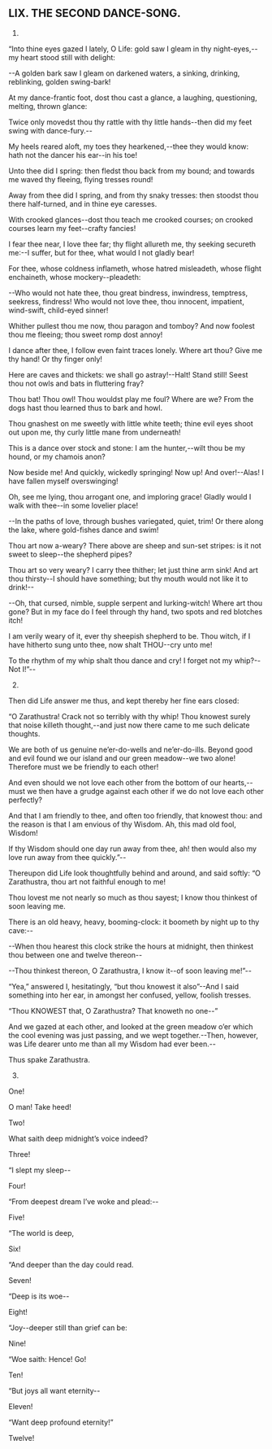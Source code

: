 ## LIX. THE SECOND DANCE-SONG.

1.

“Into thine eyes gazed I lately, O Life: gold saw I gleam in thy
night-eyes,--my heart stood still with delight:

--A golden bark saw I gleam on darkened waters, a sinking, drinking,
reblinking, golden swing-bark!

At my dance-frantic foot, dost thou cast a glance, a laughing,
questioning, melting, thrown glance:

Twice only movedst thou thy rattle with thy little hands--then did my
feet swing with dance-fury.--

My heels reared aloft, my toes they hearkened,--thee they would know:
hath not the dancer his ear--in his toe!

Unto thee did I spring: then fledst thou back from my bound; and towards
me waved thy fleeing, flying tresses round!

Away from thee did I spring, and from thy snaky tresses: then stoodst
thou there half-turned, and in thine eye caresses.

With crooked glances--dost thou teach me crooked courses; on crooked
courses learn my feet--crafty fancies!

I fear thee near, I love thee far; thy flight allureth me, thy seeking
secureth me:--I suffer, but for thee, what would I not gladly bear!

For thee, whose coldness inflameth, whose hatred misleadeth, whose
flight enchaineth, whose mockery--pleadeth:

--Who would not hate thee, thou great bindress, inwindress, temptress,
seekress, findress! Who would not love thee, thou innocent, impatient,
wind-swift, child-eyed sinner!

Whither pullest thou me now, thou paragon and tomboy? And now foolest
thou me fleeing; thou sweet romp dost annoy!

I dance after thee, I follow even faint traces lonely. Where art thou?
Give me thy hand! Or thy finger only!

Here are caves and thickets: we shall go astray!--Halt! Stand still!
Seest thou not owls and bats in fluttering fray?

Thou bat! Thou owl! Thou wouldst play me foul? Where are we? From the
dogs hast thou learned thus to bark and howl.

Thou gnashest on me sweetly with little white teeth; thine evil eyes
shoot out upon me, thy curly little mane from underneath!

This is a dance over stock and stone: I am the hunter,--wilt thou be my
hound, or my chamois anon?

Now beside me! And quickly, wickedly springing! Now up! And over!--Alas!
I have fallen myself overswinging!

Oh, see me lying, thou arrogant one, and imploring grace! Gladly would I
walk with thee--in some lovelier place!

--In the paths of love, through bushes variegated, quiet, trim! Or there
along the lake, where gold-fishes dance and swim!

Thou art now a-weary? There above are sheep and sun-set stripes: is it
not sweet to sleep--the shepherd pipes?

Thou art so very weary? I carry thee thither; let just thine arm sink!
And art thou thirsty--I should have something; but thy mouth would not
like it to drink!--

--Oh, that cursed, nimble, supple serpent and lurking-witch! Where art
thou gone? But in my face do I feel through thy hand, two spots and red
blotches itch!

I am verily weary of it, ever thy sheepish shepherd to be. Thou witch,
if I have hitherto sung unto thee, now shalt THOU--cry unto me!

To the rhythm of my whip shalt thou dance and cry! I forget not my
whip?--Not I!”--

2.

Then did Life answer me thus, and kept thereby her fine ears closed:

“O Zarathustra! Crack not so terribly with thy whip! Thou knowest surely
that noise killeth thought,--and just now there came to me such delicate
thoughts.

We are both of us genuine ne’er-do-wells and ne’er-do-ills. Beyond
good and evil found we our island and our green meadow--we two alone!
Therefore must we be friendly to each other!

And even should we not love each other from the bottom of our
hearts,--must we then have a grudge against each other if we do not love
each other perfectly?

And that I am friendly to thee, and often too friendly, that knowest
thou: and the reason is that I am envious of thy Wisdom. Ah, this mad
old fool, Wisdom!

If thy Wisdom should one day run away from thee, ah! then would also my
love run away from thee quickly.”--

Thereupon did Life look thoughtfully behind and around, and said softly:
“O Zarathustra, thou art not faithful enough to me!

Thou lovest me not nearly so much as thou sayest; I know thou thinkest
of soon leaving me.

There is an old heavy, heavy, booming-clock: it boometh by night up to
thy cave:--

--When thou hearest this clock strike the hours at midnight, then
thinkest thou between one and twelve thereon--

--Thou thinkest thereon, O Zarathustra, I know it--of soon leaving
me!”--

“Yea,” answered I, hesitatingly, “but thou knowest it also”--And I
said something into her ear, in amongst her confused, yellow, foolish
tresses.

“Thou KNOWEST that, O Zarathustra? That knoweth no one--”

And we gazed at each other, and looked at the green meadow o’er which
the cool evening was just passing, and we wept together.--Then, however,
was Life dearer unto me than all my Wisdom had ever been.--

Thus spake Zarathustra.

3.

One!

O man! Take heed!

Two!

What saith deep midnight’s voice indeed?

Three!

“I slept my sleep--

Four!

“From deepest dream I’ve woke and plead:--

Five!

“The world is deep,

Six!

“And deeper than the day could read.

Seven!

“Deep is its woe--

Eight!

“Joy--deeper still than grief can be:

Nine!

“Woe saith: Hence! Go!

Ten!

“But joys all want eternity--

Eleven!

“Want deep profound eternity!”

Twelve!





